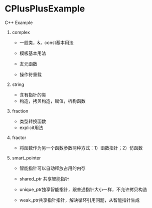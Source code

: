 # CPlusPlusExample
C++ Example
1. complex

   * 一般类，&，const基本用法

   * 模板基本用法

   * 友元函数

   * 操作符重载

2. string
   * 含有指针的类
   * 构造，拷贝构造，赋值，析构函数

3. fraction

   * 类型转换函数
   * explicit用法

4. fractor

   * 将函数作为另一个函数参数两种方式：1）函数指针；2）仿函数

5. smart_pointer

   * 智能指针可以自动释放占用的内存

   * shared_ptr 共享智能指针
   * unique_ptr独享智能指针，跟普通指针大小一样，不允许拷贝构造
   * weak_ptr共享指针指针，解决循环引用问题，从智能指针生成

